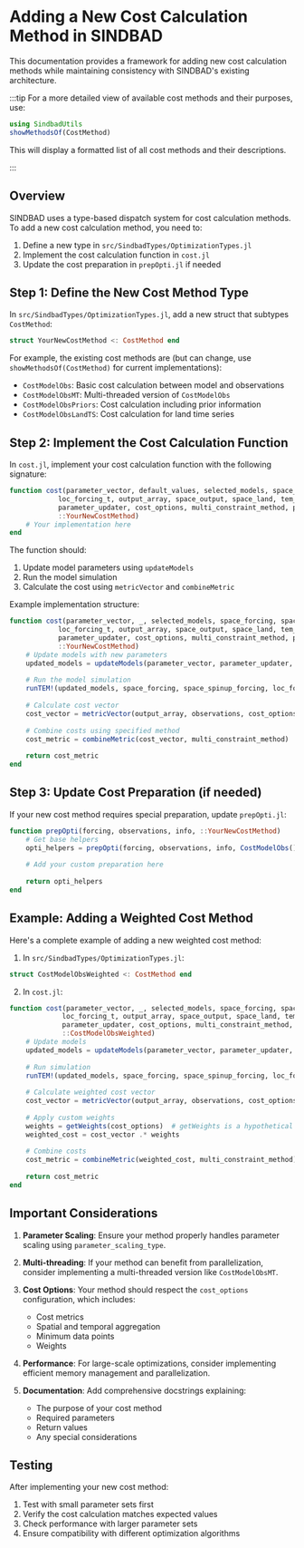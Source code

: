 # Adding a New Cost Calculation Method in SINDBAD

This documentation provides a framework for adding new cost calculation methods while maintaining consistency with SINDBAD's existing architecture.

:::tip
For a more detailed view of available cost methods and their purposes, use:
```julia
using SindbadUtils
showMethodsOf(CostMethod)
```
This will display a formatted list of all cost methods and their descriptions.

:::

## Overview
SINDBAD uses a type-based dispatch system for cost calculation methods. To add a new cost calculation method, you need to:

1. Define a new type in `src/SindbadTypes/OptimizationTypes.jl`
2. Implement the cost calculation function in `cost.jl`
3. Update the cost preparation in `prepOpti.jl` if needed

## Step 1: Define the New Cost Method Type

In `src/SindbadTypes/OptimizationTypes.jl`, add a new struct that subtypes `CostMethod`:

```julia
struct YourNewCostMethod <: CostMethod end
```

For example, the existing cost methods are (but can change, use `showMethodsOf(CostMethod)` for current implementations):
- `CostModelObs`: Basic cost calculation between model and observations
- `CostModelObsMT`: Multi-threaded version of `CostModelObs`
- `CostModelObsPriors`: Cost calculation including prior information
- `CostModelObsLandTS`: Cost calculation for land time series

## Step 2: Implement the Cost Calculation Function

In `cost.jl`, implement your cost calculation function with the following signature:

```julia
function cost(parameter_vector, default_values, selected_models, space_forcing, space_spinup_forcing, 
            loc_forcing_t, output_array, space_output, space_land, tem_info, observations, 
            parameter_updater, cost_options, multi_constraint_method, parameter_scaling_type, 
            ::YourNewCostMethod)
    # Your implementation here
end
```

The function should:
1. Update model parameters using `updateModels`
2. Run the model simulation
3. Calculate the cost using `metricVector` and `combineMetric`

Example implementation structure:
```julia
function cost(parameter_vector, _, selected_models, space_forcing, space_spinup_forcing, 
            loc_forcing_t, output_array, space_output, space_land, tem_info, observations, 
            parameter_updater, cost_options, multi_constraint_method, parameter_scaling_type, 
            ::YourNewCostMethod)
    # Update models with new parameters
    updated_models = updateModels(parameter_vector, parameter_updater, parameter_scaling_type, selected_models)
    
    # Run the model simulation
    runTEM!(updated_models, space_forcing, space_spinup_forcing, loc_forcing_t, space_output, space_land, tem_info)
    
    # Calculate cost vector
    cost_vector = metricVector(output_array, observations, cost_options)
    
    # Combine costs using specified method
    cost_metric = combineMetric(cost_vector, multi_constraint_method)
    
    return cost_metric
end
```

## Step 3: Update Cost Preparation (if needed)

If your new cost method requires special preparation, update `prepOpti.jl`:

```julia
function prepOpti(forcing, observations, info, ::YourNewCostMethod)
    # Get base helpers
    opti_helpers = prepOpti(forcing, observations, info, CostModelObs())
    
    # Add your custom preparation here
    
    return opti_helpers
end
```

## Example: Adding a Weighted Cost Method

Here's a complete example of adding a new weighted cost method:

1. In `src/SindbadTypes/OptimizationTypes.jl`:
```julia
struct CostModelObsWeighted <: CostMethod end
```

2. In `cost.jl`:
```julia
function cost(parameter_vector, _, selected_models, space_forcing, space_spinup_forcing, 
             loc_forcing_t, output_array, space_output, space_land, tem_info, observations, 
             parameter_updater, cost_options, multi_constraint_method, parameter_scaling_type, 
             ::CostModelObsWeighted)
    # Update models
    updated_models = updateModels(parameter_vector, parameter_updater, parameter_scaling_type, selected_models)
    
    # Run simulation
    runTEM!(updated_models, space_forcing, space_spinup_forcing, loc_forcing_t, space_output, space_land, tem_info)
    
    # Calculate weighted cost vector
    cost_vector = metricVector(output_array, observations, cost_options)
    
    # Apply custom weights
    weights = getWeights(cost_options)  # getWeights is a hypothetical function, you would need to implement such function
    weighted_cost = cost_vector .* weights
    
    # Combine costs
    cost_metric = combineMetric(weighted_cost, multi_constraint_method)
    
    return cost_metric
end
```

## Important Considerations

1. **Parameter Scaling**: Ensure your method properly handles parameter scaling using `parameter_scaling_type`.

2. **Multi-threading**: If your method can benefit from parallelization, consider implementing a multi-threaded version like `CostModelObsMT`.

3. **Cost Options**: Your method should respect the `cost_options` configuration, which includes:
   - Cost metrics
   - Spatial and temporal aggregation
   - Minimum data points
   - Weights

4. **Performance**: For large-scale optimizations, consider implementing efficient memory management and parallelization.

5. **Documentation**: Add comprehensive docstrings explaining:
   - The purpose of your cost method
   - Required parameters
   - Return values
   - Any special considerations

## Testing

After implementing your new cost method:
1. Test with small parameter sets first
2. Verify the cost calculation matches expected values
3. Check performance with larger parameter sets
4. Ensure compatibility with different optimization algorithms

